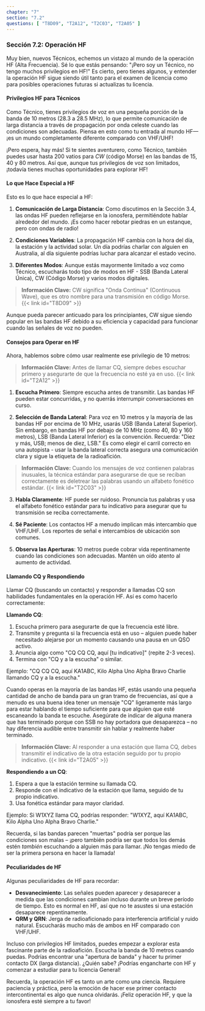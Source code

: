 ```yaml
---
chapter: "7"
section: "7.2"
questions: [ "T8D09", "T2A12", "T2C03", "T2A05" ]
---
```


### Sección 7.2: Operación HF

Muy bien, nuevos Técnicos, echemos un vistazo al mundo de la operación HF (Alta Frecuencia). Sé lo que estás pensando: "¡Pero soy un Técnico, no tengo muchos privilegios en HF!" Es cierto, pero tienes algunos, y entender la operación HF sigue siendo útil tanto para el examen de licencia como para posibles operaciones futuras si actualizas tu licencia.

#### Privilegios HF para Técnicos

Como Técnico, tienes privilegios de voz en una pequeña porción de la banda de 10 metros (28.3 a 28.5 MHz), lo que permite comunicación de larga distancia a través de propagación por onda celeste cuando las condiciones son adecuadas. Piensa en esto como tu entrada al mundo HF—¡es un mundo completamente diferente comparado con VHF/UHF!

¡Pero espera, hay más! Si te sientes aventurero, como Técnico, también puedes usar hasta 200 vatios para *CW* (código Morse) en las bandas de 15, 40 y 80 metros. Así que, aunque tus privilegios de voz son limitados, ¡todavía tienes muchas oportunidades para explorar HF!

#### Lo que Hace Especial a HF

Esto es lo que hace especial a HF:
1. **Comunicación de Larga Distancia**: Como discutimos en la Sección 3.4, las ondas HF pueden reflejarse en la ionosfera, permitiéndote hablar alrededor del mundo. ¡Es como hacer rebotar piedras en un estanque, pero con ondas de radio!

2. **Condiciones Variables**: La propagación HF cambia con la hora del día, la estación y la actividad solar. Un día podrías charlar con alguien en Australia, al día siguiente podrías luchar para alcanzar el estado vecino.

3. **Diferentes Modos**: Aunque estás mayormente limitado a voz como Técnico, escucharás todo tipo de modos en HF - SSB (Banda Lateral Única), CW (Código Morse) y varios modos digitales.

> **Información Clave:** CW significa "Onda Continua" (Continuous Wave), que es otro nombre para una transmisión en código Morse. {{< link id="T8D09" >}}

Aunque pueda parecer anticuado para los principiantes, CW sigue siendo popular en las bandas HF debido a su eficiencia y capacidad para funcionar cuando las señales de voz no pueden.

#### Consejos para Operar en HF

Ahora, hablemos sobre cómo usar realmente ese privilegio de 10 metros:

> **Información Clave:** Antes de llamar CQ, siempre debes escuchar primero y asegurarte de que la frecuencia no esté ya en uso. {{< link id="T2A12" >}}

1. **Escucha Primero**: Siempre escucha antes de transmitir. Las bandas HF pueden estar concurridas, y no querrás interrumpir conversaciones en curso.

2. **Selección de Banda Lateral**: Para voz en 10 metros y la mayoría de las bandas HF por encima de 10 MHz, usarás USB (Banda Lateral Superior). Sin embargo, en bandas HF por debajo de 10 MHz (como 40, 80 y 160 metros), LSB (Banda Lateral Inferior) es la convención. Recuerda: "Diez y más, USB; menos de diez, LSB." Es como elegir el carril correcto en una autopista - usar la banda lateral correcta asegura una comunicación clara y sigue la etiqueta de la radioafición.

> **Información Clave:** Cuando los mensajes de voz contienen palabras inusuales, la técnica estándar para asegurarse de que se reciban correctamente es deletrear las palabras usando un alfabeto fonético estándar. {{< link id="T2C03" >}}

3. **Habla Claramente**: HF puede ser ruidoso. Pronuncia tus palabras y usa el alfabeto fonético estándar para tu indicativo para asegurar que tu transmisión se reciba correctamente.

4. **Sé Paciente**: Los contactos HF a menudo implican más intercambio que VHF/UHF. Los reportes de señal e intercambios de ubicación son comunes.

5. **Observa las Aperturas**: 10 metros puede cobrar vida repentinamente cuando las condiciones son adecuadas. Mantén un oído atento al aumento de actividad.

#### Llamando CQ y Respondiendo

Llamar CQ (buscando un contacto) y responder a llamadas CQ son habilidades fundamentales en la operación HF. Así es como hacerlo correctamente:

**Llamando CQ**:
1. Escucha primero para asegurarte de que la frecuencia esté libre.
2. Transmite y pregunta si la frecuencia está en uso – alguien puede haber necesitado alejarse por un momento causando una pausa en un QSO activo.
3. Anuncia algo como "CQ CQ CQ, aquí [tu indicativo]" (repite 2-3 veces).
4. Termina con "CQ y a la escucha" o similar.

Ejemplo: "CQ CQ CQ, aquí KA1ABC, Kilo Alpha Uno Alpha Bravo Charlie llamando CQ y a la escucha."

Cuando operas en la mayoría de las bandas HF, estás usando una pequeña cantidad de ancho de banda para un gran tramo de frecuencias, así que a menudo es una buena idea tener un mensaje "CQ" ligeramente más largo para estar hablando el tiempo suficiente para que alguien que esté escaneando la banda te escuche. Asegúrate de indicar de alguna manera que has terminado porque con SSB no hay portadora que desaparezca – no hay diferencia audible entre transmitir sin hablar y realmente haber terminado.

> **Información Clave:** Al responder a una estación que llama CQ, debes transmitir el indicativo de la otra estación seguido por tu propio indicativo. {{< link id="T2A05" >}}

**Respondiendo a un CQ**:
1. Espera a que la estación termine su llamada CQ.
2. Responde con el indicativo de la estación que llama, seguido de tu propio indicativo.
3. Usa fonética estándar para mayor claridad.

Ejemplo: Si W1XYZ llama CQ, podrías responder: "W1XYZ, aquí KA1ABC, Kilo Alpha Uno Alpha Bravo Charlie."

Recuerda, si las bandas parecen "muertas" podría ser porque las condiciones son malas – ¡pero también podría ser que todos los demás estén *también* escuchando a alguien más para llamar. ¡No tengas miedo de ser la primera persona en hacer la llamada!

#### Peculiaridades de HF

Algunas peculiaridades de HF para recordar:
- **Desvanecimiento**: Las señales pueden aparecer y desaparecer a medida que las condiciones cambian incluso durante un breve período de tiempo. Esto es normal en HF, así que no te asustes si una estación desaparece repentinamente.
- **QRM y QRN**: Jerga de radioaficionado para interferencia artificial y ruido natural. Escucharás mucho más de ambos en HF comparado con VHF/UHF.

Incluso con privilegios HF limitados, puedes empezar a explorar esta fascinante parte de la radioafición. Escucha la banda de 10 metros cuando puedas. Podrías encontrar una "apertura de banda" y hacer tu primer contacto DX (larga distancia). ¿Quién sabe? ¡Podrías engancharte con HF y comenzar a estudiar para tu licencia General!

Recuerda, la operación HF es tanto un arte como una ciencia. Requiere paciencia y práctica, pero la emoción de hacer ese primer contacto intercontinental es algo que nunca olvidarás. ¡Feliz operación HF, y que la ionosfera esté siempre a tu favor!
